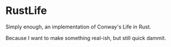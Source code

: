# RustLife

Simply enough, an implementation of Conway's Life in Rust.

Because I want to make something real-ish, but still quick dammit.

